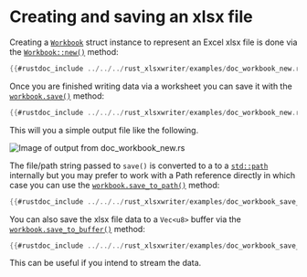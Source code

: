 # Creating and saving an xlsx file

Creating a  [`Workbook`] struct instance to represent an Excel xlsx file is done
via the [`Workbook::new()`] method:


```rust
{{#rustdoc_include ../../../rust_xlsxwriter/examples/doc_workbook_new.rs:10}}
```

Once you are finished writing data via a worksheet you can save it with the [`workbook.save()`] method:

```rust
{{#rustdoc_include ../../../rust_xlsxwriter/examples/doc_workbook_new.rs:7:}}
```

This will you a simple output file like the following.

![Image of output from doc_workbook_new.rs](../../images/workbook_new.png)

The file/path string passed to `save()` is converted to a to a [`std::path`]
internally but you may prefer to work with a Path reference directly in which
case you can use the [`workbook.save_to_path()`] method:

```rust
{{#rustdoc_include ../../../rust_xlsxwriter/examples/doc_workbook_save_to_path.rs:15}}
```

You can also save the xlsx file data to a `Vec<u8>` buffer via the
[`workbook.save_to_buffer()`] method:

```rust
{{#rustdoc_include ../../../rust_xlsxwriter/examples/doc_workbook_save_to_buffer.rs:15}}
```

This can be useful if you intend to stream the data.

[`Workbook`]: https://docs.rs/rust_xlsxwriter/latest/rust_xlsxwriter/struct.Workbook.html
[`std::path`]: https://doc.rust-lang.org/std/path/struct.Path.html
[`workbook::new()`]: https://docs.rs/rust_xlsxwriter/latest/rust_xlsxwriter/struct.Workbook.html#method.new
[`workbook.save()`]: https://docs.rs/rust_xlsxwriter/latest/rust_xlsxwriter/struct.Workbook.html#method.save
[`workbook.save_to_path()`]: https://docs.rs/rust_xlsxwriter/latest/rust_xlsxwriter/struct.Workbook.html#method.save_to_path
[`workbook.save_to_buffer()`]: https://docs.rs/rust_xlsxwriter/latest/rust_xlsxwriter/struct.Workbook.html#method.save_to_buffer
